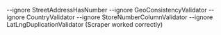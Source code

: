 --ignore StreetAddressHasNumber --ignore GeoConsistencyValidator --ignore CountryValidator --ignore StoreNumberColumnValidator --ignore LatLngDuplicationValidator (Scraper worked correctly)
